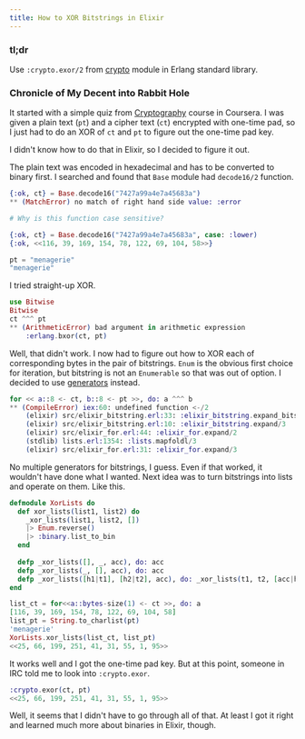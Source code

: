 ```yaml
---
title: How to XOR Bitstrings in Elixir
---
```


### tl;dr

Use `:crypto.exor/2` from [crypto](http://erlang.org/doc/man/crypto.html) module in Erlang standard library.

### Chronicle of My Decent into Rabbit Hole

It started with a simple quiz from [Cryptography](https://www.coursera.org/learn/crypto) course in Coursera. I was given a plain text (`pt`) and a cipher text (`ct`) encrypted with one-time pad, so I just had to do an XOR of `ct` and `pt` to figure out the one-time pad key.

I didn't know how to do that in Elixir, so I decided to figure it out.

<!--more-->

The plain text was encoded in hexadecimal and has to be converted to binary first. I searched and found that `Base` module had `decode16/2` function. 

```elixir
{:ok, ct} = Base.decode16("7427a99a4e7a45683a")
** (MatchError) no match of right hand side value: :error

# Why is this function case sensitive?

{:ok, ct} = Base.decode16("7427a99a4e7a45683a", case: :lower)
{:ok, <<116, 39, 169, 154, 78, 122, 69, 104, 58>>}

pt = "menagerie"
"menagerie"
```

I tried straight-up XOR.

```elixir
use Bitwise
Bitwise
ct ^^^ pt
** (ArithmeticError) bad argument in arithmetic expression
    :erlang.bxor(ct, pt)
```

Well, that didn't work. I now had to figure out how to XOR each of corresponding bytes in the pair of bitstrings. `Enum` is the obvious first choice for iteration, but bitstring is not an `Enumerable` so that was out of option. I decided to use [generators](http://elixir-lang.org/getting-started/comprehensions.html) instead.

```elixir
for << a::8 <- ct, b::8 <- pt >>, do: a ^^^ b
** (CompileError) iex:60: undefined function <-/2
    (elixir) src/elixir_bitstring.erl:33: :elixir_bitstring.expand_bitstr/4
    (elixir) src/elixir_bitstring.erl:10: :elixir_bitstring.expand/3
    (elixir) src/elixir_for.erl:44: :elixir_for.expand/2
    (stdlib) lists.erl:1354: :lists.mapfoldl/3
    (elixir) src/elixir_for.erl:31: :elixir_for.expand/3
```

No multiple generators for bitstrings, I guess. Even if that worked, it wouldn't have done what I wanted. Next idea was to turn bitstrings into lists and operate on them. Like this.

```elixir
defmodule XorLists do
  def xor_lists(list1, list2) do
    _xor_lists(list1, list2, [])
    |> Enum.reverse() 
    |> :binary.list_to_bin
  end
  
  defp _xor_lists([], _, acc), do: acc
  defp _xor_lists(_, [], acc), do: acc
  defp _xor_lists([h1|t1], [h2|t2], acc), do: _xor_lists(t1, t2, [acc|h1 ^^^ h2])
end

list_ct = for<<a::bytes-size(1) <- ct >>, do: a
[116, 39, 169, 154, 78, 122, 69, 104, 58]
list_pt = String.to_charlist(pt)
'menagerie'
XorLists.xor_lists(list_ct, list_pt)
<<25, 66, 199, 251, 41, 31, 55, 1, 95>>
```

It works well and I got the one-time pad key. But at this point, someone in IRC told me to look into `:crypto.exor`.

```elixir
:crypto.exor(ct, pt)
<<25, 66, 199, 251, 41, 31, 55, 1, 95>>
```

Well, it seems that I didn't have to go through all of that. At least I got it right and learned much more about binaries in Elixir, though.
